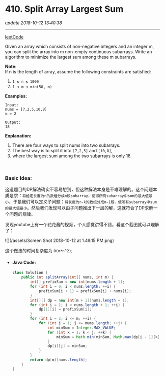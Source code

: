 # 410. Split Array Largest Sum
_update 2018-10-12 13:40:38_

---
[leetCode](https://leetcode.com/problems/split-array-largest-sum/description/)

Given an array which consists of non-negative integers and an integer m, you can split the array into m non-empty continuous subarrays. Write an algorithm to minimize the largest sum among these m subarrays.

**Note:**  
If n is the length of array, assume the following constraints are satisfied:

1. `1 ≤ n ≤ 1000`
2. `1 ≤ m ≤ min(50, n)`

**Examples:**

    Input:
    nums = [7,2,5,10,8]
    m = 2

    Output:
    18

**Explanation:**  

1. There are four ways to split nums into two subarrays.
2. The best way is to split it into `[7,2,5]` and `[10,8]`,
3. where the largest sum among the two subarrays is only 18.

<br/>

### Basic Idea:
这道题目的DP解法确实不容易想到，但这种解法本身是不难理解的。这个问题本质是求：`将给定长度为n的数组分成m段subarray，使得所有subarray中sum的最大值最小`，于是我们可以定义子问题：`将长度为n-k的数组分成m-1段，使所有subarray中sum的最大值最小`。然后我们发现可以由子问题推出下一层的解，这就符合了DP求解一个问题的规律。

发现youtube上有一个花花酱的视频，个人感觉讲得不错，看这个截图就可以理解了：  

![](/assets/Screen Shot 2018-10-12 at 1.49.15 PM.png)

这个做法的时间复杂度为 `O(m*n^2)`;

* #### Java Code:
  ```java
  class Solution {
      public int splitArray(int[] nums, int m) {
          int[] prefixSum = new int[nums.length + 1];
          for (int i = 0; i < nums.length; ++i) {
              prefixSum[i + 1] = prefixSum[i] + nums[i];
          }
          int[][] dp = new int[m + 1][nums.length + 1];
          for (int i = 1; i < nums.length + 1; ++i) {
              dp[1][i] = prefixSum[i];
          }
          for (int i = 2; i <= m; ++i) {
              for (int j = 1; j <= nums.length; ++j) {
                  int minSum = Integer.MAX_VALUE;
                  for (int k = 1; k < j; ++k) {
                      minSum = Math.min(minSum, Math.max(dp[i - 1][k], prefixSum[j] - prefixSum[k]));
                  }
                  dp[i][j] = minSum;
              }
          }
          return dp[m][nums.length];
      }
  }
  ```
